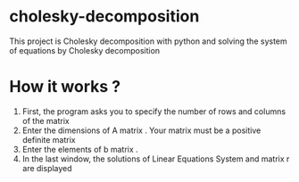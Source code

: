 # cholesky-decomposition
This project is Cholesky decomposition with python and solving the system of equations by Cholesky decomposition

# How it works ?
1. First, the program asks you to specify the number of rows and columns of the matrix
2. Enter the dimensions of A matrix . Your matrix must be a positive definite matrix
3. Enter the elements of b matrix .
4. In the last window, the solutions of Linear Equations System and matrix r are displayed
